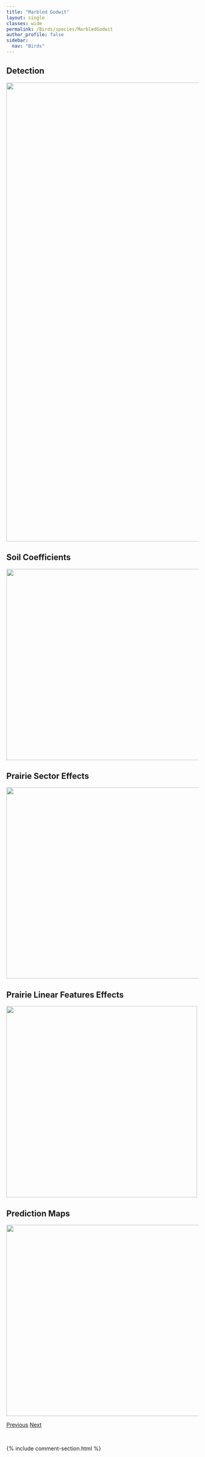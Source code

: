 ```yaml
---
title: "Marbled Godwit"
layout: single
classes: wide
permalink: /Birds/species/MarbledGodwit
author_profile: false
sidebar:
  nav: "Birds"
---
```


<h2>Detection</h2>

<a href="https://drive.google.com/uc?export=view&id=179YPitTN_wUmd2oFi0GgewqpwPULM05f">
<img src="https://drive.google.com/uc?export=view&id=179YPitTN_wUmd2oFi0GgewqpwPULM05f" height = "1200" width = "800">
</a>


<h2>Soil Coefficients</h2>

<a href="https://drive.google.com/uc?export=view&id=1KIaohx0im400ozhwpDIvsep57zcrjbkE">
<img src="https://drive.google.com/uc?export=view&id=1KIaohx0im400ozhwpDIvsep57zcrjbkE" height = "500" width = "1000">
</a>


<h2>Prairie Sector Effects</h2>

<a href="https://drive.google.com/uc?export=view&id=1BbeF6Pb7GQvivyET6llWA4DG1nEj8S3H">
<img src="https://drive.google.com/uc?export=view&id=1BbeF6Pb7GQvivyET6llWA4DG1nEj8S3H" height = "500" width = "1000">
</a>


<h2>Prairie Linear Features Effects</h2>

<a href="https://drive.google.com/uc?export=view&id=1m2zMuSx4xtjJA_1RTu1ROzi7YpqSeiRz">
<img src="https://drive.google.com/uc?export=view&id=1m2zMuSx4xtjJA_1RTu1ROzi7YpqSeiRz" height = "500" width = "500">
</a>


<h2>Prediction Maps</h2>

<a href="https://drive.google.com/uc?export=view&id=1VUYMS-Bvel6-e3bTosm9NIroLp6XrpRW">
<img src="https://drive.google.com/uc?export=view&id=1VUYMS-Bvel6-e3bTosm9NIroLp6XrpRW" height = "500" width = "1000">
</a>


<a href="/DevelopmentWebsite/Birds/species/LoggerheadShrike" class="pagination--pager" title="Lanius ludovicianus">Previous</a> <a href="/DevelopmentWebsite/Birds/species/Mallard" class="pagination--pager" title="Anas platyrhynchos">Next</a>

<p>&nbsp;</p>

{% include comment-section.html %}
